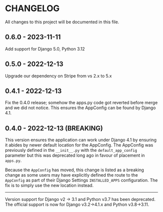 # CHANGELOG

All changes to this project will be documented in this file.

## 0.6.0 - 2023-11-11

Add support for Django 5.0, Python 3.12

## 0.5.0 - 2022-12-13

Upgrade our dependency on Stripe from vs 2.x to 5.x

## 0.4.1 - 2022-12-13

Fix the 0.4.0 release; somehow the apps.py code got reverted before merge and we
did not notice. This ensures the AppConfig can be found by Django 4.1.

## 0.4.0 - 2022-12-13 (BREAKING)

This version ensures the application can work under Django 4.1 by ensuring it
abides by newer default location for the AppConfig. The AppConfig was previously
defined in the `__init__.py` with the `default_app_config` parameter but this was
deprecated long ago in favour of placement in `apps.py`.

Because the `AppConfig` has moved, this change is listed as a breaking change as
some users may have explicitly defined the route to the `AppConfig` as part of
their Django Settings `INSTALLED_APPS` configuration. The fix is to simply use
the new location instead.

---

Version support for Django v2 -> 3.1 and Python v3.7 has been deprecated. The
official support is now for Django v3.2->4.1.x and Python v3.8->3.11.
